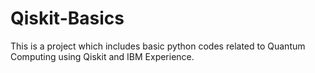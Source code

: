 # Qiskit-Basics
This is a project which includes basic python codes related to Quantum Computing using Qiskit and IBM Experience.
